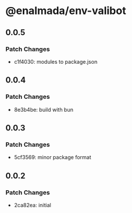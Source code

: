 # @enalmada/env-valibot

## 0.0.5

### Patch Changes

- c1f4030: modules to package.json

## 0.0.4

### Patch Changes

- 8e3b4be: build with bun

## 0.0.3

### Patch Changes

- 5cf3569: minor package format

## 0.0.2

### Patch Changes

- 2ca82ea: initial
